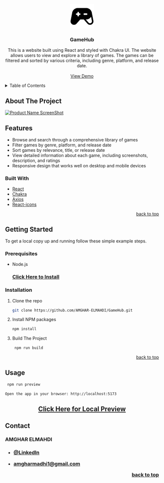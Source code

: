 <a name="readme-top"></a>

<br />
<div align="center">
  <a href="https://github.com/AMGHAR-ELMAHDI/GameHub">
    <img src="icon.svg" alt="Logo" width="80" height="80">
  </a>

<h3 align="center">GameHub</h3>

  <p align="center">
    This is a website built using React and styled with Chakra UI. The website allows users to view and explore a library of games. The games can be filtered and sorted by various criteria, including genre, platform, and release date.
    <br />
    <br />
    <a href="https://github.com/AMGHAR-ELMAHDI/GameHub">View Demo</a>
  </p>
</div>

<details>
  <summary>Table of Contents</summary>
  <ol>
    <li>
      <a href="#about-the-project">About The Project</a>
      <ul>
        <li><a href="#built-with">Built With</a></li>
        <li><a href="#features">Features</a></li>
      </ul>
    </li>
    <li>
      <a href="#getting-started">Getting Started</a>
      <ul>
        <li><a href="#prerequisites">Prerequisites</a></li>
        <li><a href="#installation">Installation</a></li>
      </ul>
    </li>
    <li><a href="#usage">Usage</a></li>
  </ol>
</details>

## About The Project

[![Product Name ScreenShot][product-screenshot]](https://example.com)

## Features

- Browse and search through a comprehensive library of games
- Filter games by genre, platform, and release date
- Sort games by relevance, title, or release date
- View detailed information about each game, including screenshots, description, and ratings
- Responsive design that works well on desktop and mobile devices

### Built With

- <a href="https://reactjs.org/">React</a>
- <a href="https://v2.chakra-ui.com/">Chakra</a>
- <a href="https://axios-http.com/">Axios</a>
- <a href="https://react-icons.github.io/react-icons/">React-icons</a>

<p align="right"><a href="#readme-top">back to top</a></p>

## Getting Started

To get a local copy up and running follow these simple example steps.

### Prerequisites

- Node.js
  <h3><a href="https://nodejs.org/en/download/package-manager">Click Here to Install</a></h3>

### Installation

1. Clone the repo
   ```sh
   git clone https://github.com/AMGHAR-ELMAHDI/GameHub.git
   ```
2. Install NPM packages
   ```sh
   npm install
   ```
3. Build The Project
   ```sh
    npm run build
   ```

<p align="right"><a href="#readme-top">back to top</a></p>

## Usage

```sh
 npm run preview
```

```sh
Open the app in your browser: http://localhost:5173
```

  <h2 align="center"><a href="http://localhost:5173">Click Here for Local Preview</a></h2>

## Contact

<h3 >
AMGHAR ELMAHDI
<h3>

- [@LinkedIn](https://www.linkedin.com/in/elmahdi-amghar-148124177/)

- amgharmadhi1@gmail.com

<p align="right"><a href="#readme-top">back to top</a></p>

[product-screenshot]: images/screenshot.png
